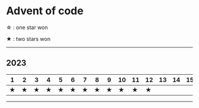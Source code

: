 # Advent of code

☆ : one star won

★ : two stars won

---

## 2023

|1|2|3|4|5|6|7|8|9|10|11|12|13|14|15|16|17|18|19|20|21|22|23|24|25|
|---|---|---|---|---|---|---|---|---|---|---|---|---|---|---|---|---|---|---|---|---|---|---|---|---|
|★|★|★|★|★|★|★|★|★|★|★|★|||||||★|★|★|★|★|★|☆|

---